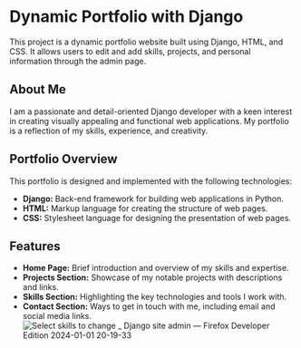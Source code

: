 # Dynamic Portfolio with Django

This project is a dynamic portfolio website built using Django, HTML, and CSS. It allows users to edit and add skills, projects, and personal information through the admin page.

## About Me

I am a passionate and detail-oriented Django developer with a keen interest in creating visually appealing and functional web applications. My portfolio is a reflection of my skills, experience, and creativity.

## Portfolio Overview

This portfolio is designed and implemented with the following technologies:

- **Django:** Back-end framework for building web applications in Python.
- **HTML:** Markup language for creating the structure of web pages.
- **CSS:** Stylesheet language for designing the presentation of web pages.

## Features

- **Home Page:** Brief introduction and overview of my skills and expertise.
- **Projects Section:** Showcase of my notable projects with descriptions and links.
- **Skills Section:** Highlighting the key technologies and tools I work with.
- **Contact Section:** Ways to get in touch with me, including email and social media links.
![Select skills to change _ Django site admin — Firefox Developer Edition 2024-01-01 20-19-33](https://github.com/Mu5alaf/Portfolio/assets/109148687/d0fc3ced-31e3-4162-bd0d-be371973bdf6)
